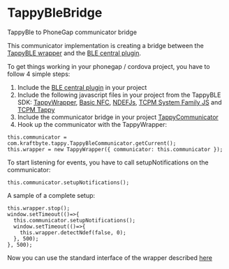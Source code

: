 # TappyBleBridge
TappyBle to PhoneGap communicator bridge

This communicator implementation is creating a bridge between the [TappyBLE wrapper](https://github.com/TapTrack/TcmpTappyWrapperJs) and the [BLE central plugin](https://github.com/don/cordova-plugin-ble-central).

To get things working in your phonegap / cordova project, you have to follow 4 simple steps:

1. Include the [BLE central plugin](https://github.com/don/cordova-plugin-ble-central) in your project
2. Include the following javascript files in your project from the TappyBLE SDK: [TappyWrapper](https://github.com/TapTrack/TcmpTappyWrapperJs/blob/master/dist/wrapper.min.js), [Basic NFC](https://github.com/TapTrack/TcmpBasicNfcFamilyJs/blob/master/dist/basicnfc.min.js), [NDEFJs](https://github.com/TapTrack/NdefJS/blob/master/dist/ndef.min.js), [TCPM System Family JS](https://github.com/TapTrack/TcmpSystemFamilyJs/blob/master/dist/system.min.js) and [TCPM Tappy](https://github.com/TapTrack/TappyTcmpJs/blob/master/dist/tcmptappy.min.js)
3. Include the communicator bridge in your project [TappyCommunicator](https://github.com/debugerr/TappyBleBridge/blob/master/dist/TappyCommunicatorBridge.js)
4. Hook up the communicator with the TappyWrapper:
```
this.communicator = com.kraftbyte.tappy.TappyBleCommunicator.getCurrent();
this.wrapper = new TappyWrapper({ communicator: this.communicator });
```

To start listening for events, you have to call setupNotifications on the communicator:
```
this.communicator.setupNotifications();
```

A sample of a complete setup:
```
this.wrapper.stop();
window.setTimeout(()=>{
  this.communicator.setupNotifications();
  window.setTimeout(()=>{
    this.wrapper.detectNdef(false, 0);
  }, 500);
}, 500);
```


Now you can use the standard interface of the wrapper described [here](https://github.com/TapTrack/TcmpTappyWrapperJs)



